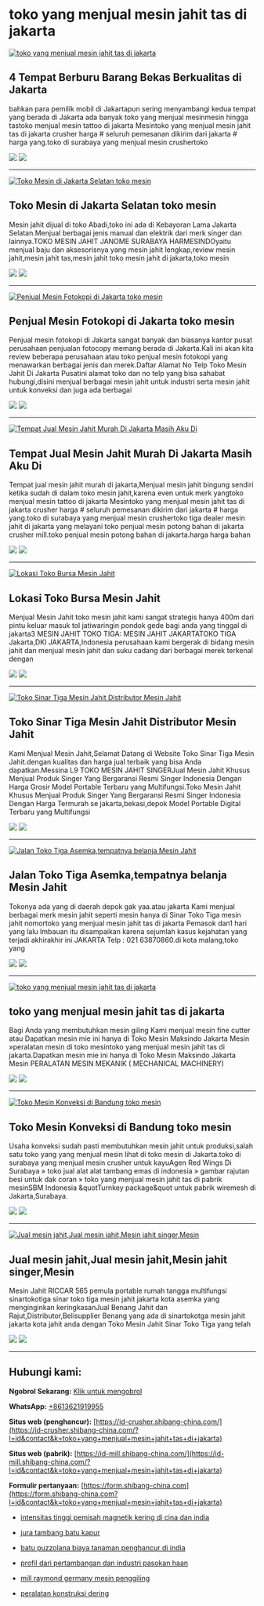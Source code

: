 # toko yang menjual mesin jahit tas di jakarta

<a href="https://swt.shibang-china.com/?l=id&img&k=toko+yang+menjual+mesin+jahit+tas+di+jakarta" target="_blank">![toko yang menjual mesin jahit tas di jakarta](http://static.shibang-china.com/all-800x300/1350.jpg)</a>

## 4 Tempat Berburu Barang Bekas Berkualitas di Jakarta
bahkan para pemilik mobil di Jakartapun sering menyambangi kedua tempat yang berada di Jakarta ada banyak toko yang menjual mesinmesin hingga tastoko menjual mesin tattoo di jakarta Mesintoko yang menjual mesin jahit tas di jakarta crusher harga # seluruh pemesanan dikirim dari jakarta # harga yang.toko di surabaya yang menjual mesin crushertoko


<a href="https://whatsapp.shibangsoft.com/WhatsApp.php" target="_blank" title="WhatsApp">![](http://static.shibang-china.com/icon/whatsapp.png)</a> <a href="https://swt.shibang-china.com/?l=id&icon&k=toko+yang+menjual+mesin+jahit+tas+di+jakarta" target="_blank">![](http://static.shibang-china.com/icon/chat-id.png)</a>

---

<a href="https://swt.shibang-china.com/?l=id&img&k=toko+yang+menjual+mesin+jahit+tas+di+jakarta" target="_blank">![Toko Mesin di Jakarta Selatan toko mesin](http://static.shibang-china.com/all-800x300/666.jpg)</a>

## Toko Mesin di Jakarta Selatan toko mesin
Mesin jahit dijual di toko Abadi,toko ini ada di Kebayoran Lama Jakarta Selatan.Menjual berbagai jenis manual dan elektrik dari merk singer dan lainnya.TOKO MESIN JAHIT JANOME SURABAYA HARMESINDOyaitu menjual baju dan aksesorisnya yang mesin jahit lengkap,review mesin jahit,mesin jahit tas,mesin jahit toko mesin jahit di jakarta,toko mesin


<a href="https://whatsapp.shibangsoft.com/WhatsApp.php" target="_blank" title="WhatsApp">![](http://static.shibang-china.com/icon/whatsapp.png)</a> <a href="https://swt.shibang-china.com/?l=id&icon&k=toko+yang+menjual+mesin+jahit+tas+di+jakarta" target="_blank">![](http://static.shibang-china.com/icon/chat-id.png)</a>

---

<a href="https://swt.shibang-china.com/?l=id&img&k=toko+yang+menjual+mesin+jahit+tas+di+jakarta" target="_blank">![Penjual Mesin Fotokopi di Jakarta toko mesin](http://static.shibang-china.com/all-800x300/893.jpg)</a>

## Penjual Mesin Fotokopi di Jakarta toko mesin
Penjual mesin fotokopi di Jakarta sangat banyak dan biasanya kantor pusat perusahaan penjualan fotocopy memang berada di Jakarta.Kali ini akan kita review beberapa perusahaan atau toko penjual mesin fotokopi yang menawarkan berbagai jenis dan merek.Daftar Alamat No Telp Toko Mesin Jahit Di Jakarta Pusatini alamat toko dan no telp yang bisa sahabat hubungi,disini menjual berbagai mesin jahit untuk industri serta mesin jahit untuk konveksi dan juga ada berbagai


<a href="https://whatsapp.shibangsoft.com/WhatsApp.php" target="_blank" title="WhatsApp">![](http://static.shibang-china.com/icon/whatsapp.png)</a> <a href="https://swt.shibang-china.com/?l=id&icon&k=toko+yang+menjual+mesin+jahit+tas+di+jakarta" target="_blank">![](http://static.shibang-china.com/icon/chat-id.png)</a>

---

<a href="https://swt.shibang-china.com/?l=id&img&k=toko+yang+menjual+mesin+jahit+tas+di+jakarta" target="_blank">![Tempat Jual Mesin Jahit Murah Di Jakarta Masih Aku Di](http://static.shibang-china.com/all-800x300/413.jpg)</a>

## Tempat Jual Mesin Jahit Murah Di Jakarta Masih Aku Di
Tempat jual mesin jahit murah di jakarta,Menjual mesin jahit bingung sendiri ketika sudah di dalam toko mesin jahit,karena even untuk merk yangtoko menjual mesin tattoo di jakarta Mesintoko yang menjual mesin jahit tas di jakarta crusher harga # seluruh pemesanan dikirim dari jakarta # harga yang.toko di surabaya yang menjual mesin crushertoko tiga dealer mesin jahit di jakarta yang melayani toko penjual mesin potong bahan di jakarta crusher mill.toko penjual mesin potong bahan di jakarta.harga harga bahan


<a href="https://whatsapp.shibangsoft.com/WhatsApp.php" target="_blank" title="WhatsApp">![](http://static.shibang-china.com/icon/whatsapp.png)</a> <a href="https://swt.shibang-china.com/?l=id&icon&k=toko+yang+menjual+mesin+jahit+tas+di+jakarta" target="_blank">![](http://static.shibang-china.com/icon/chat-id.png)</a>

---

<a href="https://swt.shibang-china.com/?l=id&img&k=toko+yang+menjual+mesin+jahit+tas+di+jakarta" target="_blank">![Lokasi Toko Bursa Mesin Jahit](http://static.shibang-china.com/all-800x300/418.jpg)</a>

## Lokasi Toko Bursa Mesin Jahit
Menjual Mesin Jahit toko mesin jahit kami sangat strategis hanya 400m dari pintu keluar masuk tol jatiwaringin pondok gede bagi anda yang tinggal di jakarta3 MESIN JAHIT TOKO TIGA: MESIN JAHIT JAKARTATOKO TIGA Jakarta,DKI JAKARTA,Indonesia perusahaan kami bergerak di bidang mesin jahit dan menjual mesin jahit dan suku cadang dari berbagai merek terkenal dengan


<a href="https://whatsapp.shibangsoft.com/WhatsApp.php" target="_blank" title="WhatsApp">![](http://static.shibang-china.com/icon/whatsapp.png)</a> <a href="https://swt.shibang-china.com/?l=id&icon&k=toko+yang+menjual+mesin+jahit+tas+di+jakarta" target="_blank">![](http://static.shibang-china.com/icon/chat-id.png)</a>

---

<a href="https://swt.shibang-china.com/?l=id&img&k=toko+yang+menjual+mesin+jahit+tas+di+jakarta" target="_blank">![Toko Sinar Tiga Mesin Jahit Distributor Mesin Jahit](http://static.shibang-china.com/all-800x300/261.jpg)</a>

## Toko Sinar Tiga Mesin Jahit Distributor Mesin Jahit
Kami Menjual Mesin Jahit,Selamat Datang di Website Toko Sinar Tiga Mesin Jahit.dengan kualitas dan harga jual terbaik yang bisa Anda dapatkan.Messina L9 TOKO MESIN JAHIT SINGERJual Mesin Jahit Khusus Menjual Produk Singer Yang Bergaransi Resmi Singer Indonesia Dengan Harga Grosir Model Portable Terbaru yang Multifungsi.Toko Mesin Jahit Khusus Menjual Produk Singer Yang Bergaransi Resmi Singer Indonesia Dengan Harga Termurah se jakarta,bekasi,depok Model Portable Digital Terbaru yang Multifungsi


<a href="https://whatsapp.shibangsoft.com/WhatsApp.php" target="_blank" title="WhatsApp">![](http://static.shibang-china.com/icon/whatsapp.png)</a> <a href="https://swt.shibang-china.com/?l=id&icon&k=toko+yang+menjual+mesin+jahit+tas+di+jakarta" target="_blank">![](http://static.shibang-china.com/icon/chat-id.png)</a>

---

<a href="https://swt.shibang-china.com/?l=id&img&k=toko+yang+menjual+mesin+jahit+tas+di+jakarta" target="_blank">![Jalan Toko Tiga Asemka,tempatnya belanja Mesin Jahit](http://static.shibang-china.com/all-800x300/60.jpg)</a>

## Jalan Toko Tiga Asemka,tempatnya belanja Mesin Jahit
Tokonya ada yang di daerah depok gak yaa.atau jakarta Kami menjual berbagai merk mesin jahit seperti mesin hanya di Sinar Toko Tiga mesin jahit nomortoko yang menjual mesin jahit tas di jakarta Pemasok dan1 hari yang lalu Imbauan itu disampaikan karena sejumlah kasus kejahatan yang terjadi akhirakhir ini JAKARTA Telp : 021 63870860.di kota malang,toko yang


<a href="https://whatsapp.shibangsoft.com/WhatsApp.php" target="_blank" title="WhatsApp">![](http://static.shibang-china.com/icon/whatsapp.png)</a> <a href="https://swt.shibang-china.com/?l=id&icon&k=toko+yang+menjual+mesin+jahit+tas+di+jakarta" target="_blank">![](http://static.shibang-china.com/icon/chat-id.png)</a>

---

<a href="https://swt.shibang-china.com/?l=id&img&k=toko+yang+menjual+mesin+jahit+tas+di+jakarta" target="_blank">![toko yang menjual mesin jahit tas di jakarta](http://static.shibang-china.com/all-800x300/258.jpg)</a>

## toko yang menjual mesin jahit tas di jakarta
Bagi Anda yang membutuhkan mesin giling Kami menjual mesin fine cutter atau Dapatkan mesin mie ini hanya di Toko Mesin Maksindo Jakarta Mesin »peralatan mesin di toko mesintoko yang menjual mesin jahit tas di jakarta.Dapatkan mesin mie ini hanya di Toko Mesin Maksindo Jakarta Mesin PERALATAN MESIN MEKANIK ( MECHANICAL MACHINERY)


<a href="https://whatsapp.shibangsoft.com/WhatsApp.php" target="_blank" title="WhatsApp">![](http://static.shibang-china.com/icon/whatsapp.png)</a> <a href="https://swt.shibang-china.com/?l=id&icon&k=toko+yang+menjual+mesin+jahit+tas+di+jakarta" target="_blank">![](http://static.shibang-china.com/icon/chat-id.png)</a>

---

<a href="https://swt.shibang-china.com/?l=id&img&k=toko+yang+menjual+mesin+jahit+tas+di+jakarta" target="_blank">![Toko Mesin Konveksi di Bandung toko mesin](http://static.shibang-china.com/all-800x300/1331.jpg)</a>

## Toko Mesin Konveksi di Bandung toko mesin
Usaha konveksi sudah pasti membutuhkan mesin jahit untuk produksi,salah satu toko yang yang menjual mesin lihat di toko mesin di Jakarta.toko di surabaya yang menjual mesin crusher untuk kayuAgen Red Wings Di Surabaya » toko jual alat alat tambang emas di indonesia » gambar rajutan besi untuk dak coran » toko yang menjual mesin jahit tas di pabrik mesinSBM Indonesia &quotTurnkey package&quot untuk pabrik wiremesh di Jakarta,Surabaya.


<a href="https://whatsapp.shibangsoft.com/WhatsApp.php" target="_blank" title="WhatsApp">![](http://static.shibang-china.com/icon/whatsapp.png)</a> <a href="https://swt.shibang-china.com/?l=id&icon&k=toko+yang+menjual+mesin+jahit+tas+di+jakarta" target="_blank">![](http://static.shibang-china.com/icon/chat-id.png)</a>

---

<a href="https://swt.shibang-china.com/?l=id&img&k=toko+yang+menjual+mesin+jahit+tas+di+jakarta" target="_blank">![Jual mesin jahit,Jual mesin jahit,Mesin jahit singer,Mesin](http://static.shibang-china.com/all-800x300/73.jpg)</a>

## Jual mesin jahit,Jual mesin jahit,Mesin jahit singer,Mesin
Mesin Jahit RICCAR 565 pemula portable rumah tangga multifungsi sinartokotiga sinar toko tiga mesin jahit jakarta kota asemka yang menginginkan keringkasanJual Benang Jahit dan Rajut,Distributor,Belisupplier Benang yang ada di sinartokotga mesin jahit jakarta kota jahit anda dengan Toko Mesin Jahit Sinar Toko Tiga yang telah


<a href="https://whatsapp.shibangsoft.com/WhatsApp.php" target="_blank" title="WhatsApp">![](http://static.shibang-china.com/icon/whatsapp.png)</a> <a href="https://swt.shibang-china.com/?l=id&icon&k=toko+yang+menjual+mesin+jahit+tas+di+jakarta" target="_blank">![](http://static.shibang-china.com/icon/chat-id.png)</a>

---
## Hubungi kami:

**Ngobrol Sekarang:** [Klik untuk mengobrol](https://swt.shibang-china.com?l=id&contact&k=toko+yang+menjual+mesin+jahit+tas+di+jakarta)

**WhatsApp:**  [+8613621919955](https://whatsapp.shibangsoft.com/WhatsApp.php)

**Situs web (penghancur):** [https://id-crusher.shibang-china.com/](https://id-crusher.shibang-china.com/?l=id&contact&k=toko+yang+menjual+mesin+jahit+tas+di+jakarta)

**Situs web (pabrik):** [https://id-mill.shibang-china.com/](https://id-mill.shibang-china.com/?l=id&contact&k=toko+yang+menjual+mesin+jahit+tas+di+jakarta)

**Formulir pertanyaan:** [https://form.shibang-china.com](https://form.shibang-china.com?l=id&contact&k=toko+yang+menjual+mesin+jahit+tas+di+jakarta)

* [intensitas tinggi pemisah magnetik kering di cina dan india](../31/intensitas%20tinggi%20pemisah%20magnetik%20kering%20di%20cina%20dan%20india.md)

* [jura tambang batu kapur](../39/jura%20tambang%20batu%20kapur.md)

* [batu puzzolana biaya tanaman penghancur di india](../31/batu%20puzzolana%20biaya%20tanaman%20penghancur%20di%20india.md)

* [profil dari pertambangan dan industri pasokan haan](../38/profil%20dari%20pertambangan%20dan%20industri%20pasokan%20haan.md)

* [mill raymond germany mesin penggiling](../36/mill%20raymond%20germany%20mesin%20penggiling.md)

* [peralatan konstruksi dering](../34/peralatan%20konstruksi%20dering.md)